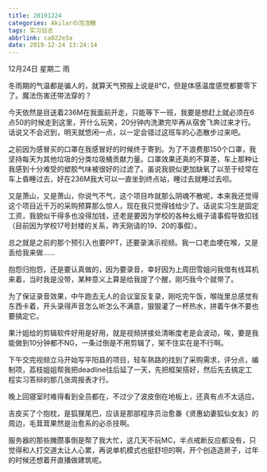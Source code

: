 ```yaml
---
title: 20191224
categories: Akilarの泡泡糖
tags: 实习日志
abbrlink: ca022e3a
date: 2019-12-24 13:24:14
---
```

12月24日 星期二 雨

冬雨期的气温都是骗人的，就算天气预报上说是8℃，但是体感温度感觉都要零下了。魔法伤害还带法穿的？

今天依然是目送着236M在我面前开走，只能等下一班，我要是想赶上就必须在6点50的时候走到这里，开什么玩笑，20分钟内洗漱完毕再从宿舍飞奔过来才行。话说又不会迟到，明天就悠闲一点，以一定会错过这班车的心态散步过来吧。

之前因为感冒买的口罩在我感冒好的时候终于寄到。为了不浪费那150个口罩，我坚持每天为其他垃圾的分类垃圾桶贡献力量。口罩效果还真的不算差，车上那种让我感到十分难受的塑胶气味被很好的过滤了。虽说我貌似更加缺氧了以至于经常在车上昏睡过去，好在236M我大可以一直坐到终点站，睡过去就睡过去呗。

又是萧山，又是萧山，你说气不气，这个项目咋就那么阴魂不散呢，本来我还觉得这个项目近千万的采购预算那么惊人，现在我只觉得钱给少了。话说实习生是固定工资，我貌似干得多也没得加钱，还老是要因为学校的各种幺蛾子请事假导致扣钱（目前因为学校17号封楼的关系，昨天刚请的19、20的事假）。

总之就是之前的那个预引入也要PPT，还要录演示视频。我一口老血哽在喉，又是丢给我来做......

抱怨归抱怨，还是要认真做的，因为要录音，幸好因为上周田雪姐问我借有线耳机来着，当时我是没带，某种意义上算是给我提了个醒，刚巧我今个就带了。

为了保证录音效果，中午跑去无人的会议室反复录，刚吃完午饭，喉咙里总感觉有东西卡着，开头录得声音怎么听怎么不满意，狠狠灌了一杯热水，拼着午休不要也要搞定它。

果汁姐给的剪辑软件好用是好用，就是视频拼接处清晰度老是会波动，唉，要是我能做到10分钟都不NG，一条过倒是不用剪辑了，架不住实在是不行啊。

下午交完视频立马开始写平阳县的项目，轻车熟路的找到了采购需求，评分点，编制项，荔枝姐姐帮我把deadline往后延了一天，先把框架搭好，然后先去搞定工程实习答辩的那几张周报表才行。

晚上回寝室时难得看到全员都在，不过少了波皮倒在地板上，还真有点不太适应。

吉皮买了个抱枕，是狐狸尾巴，应该是那部程序员治愈番《贤惠幼妻狐仙女友》的周边，毛茸茸果然是治愈系的必杀技啊。

服务器的那些腌臜事倒是帮了我大忙，这几天不玩MC，半点戒断反应都没有，只觉得和人打交道太让人心累，再说单机模式也挺舒坦的啊，开个创造造房子，过年的时候还想着开直播做建筑呢。
